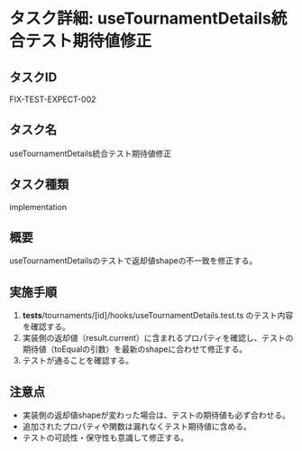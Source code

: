 # タスク詳細: useTournamentDetails統合テスト期待値修正

## タスクID

FIX-TEST-EXPECT-002

## タスク名

useTournamentDetails統合テスト期待値修正

## タスク種類

implementation

## 概要

useTournamentDetailsのテストで返却値shapeの不一致を修正する。

## 実施手順

1. **tests**/tournaments/[id]/hooks/useTournamentDetails.test.ts のテスト内容を確認する。
2. 実装側の返却値（result.current）に含まれるプロパティを確認し、テストの期待値（toEqualの引数）を最新のshapeに合わせて修正する。
3. テストが通ることを確認する。

## 注意点

- 実装側の返却値shapeが変わった場合は、テストの期待値も必ず合わせる。
- 追加されたプロパティや関数は漏れなくテスト期待値に含める。
- テストの可読性・保守性も意識して修正する。
